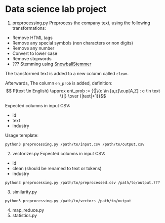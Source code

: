 # Data science lab project

1. preprocessing.py
Preprocess the company text, using the following transformations:
- Remove HTML tags
- Remove any special symbols (non characters or non digits)
- Remove any number
- Convert to lower case
- Remove stopwords
- ??? Stemming using [SnowballStemmer](https://snowballstem.org/)

The transformed text is added to a new column called `clean`.

Afterwards, The column `en_prob` is added, definition:
$$ P(text \in English) \approx en\_prob :=  {{|\{c \in [a,z]\cup[A,Z] : c \in text \}|} \over {|text|+1}}$$

Expected columns in input CSV:
- id
- text
- industry

Usage template:
```
python3 preprocessing.py /path/to/input.csv /path/to/output.csv
```


2. vectorizer.py
Expected columns in input CSV:
- id
- clean (should be renamed to text or tokens)
- industry

```
python3 preprocessing.py /path/to/preprocessed.csv /path/to/output.???
```


3. similarity.py
```
python3 preprocessing.py /path/to/vectors /path/to/output
```

4. map_reduce.py
5. statistics.py